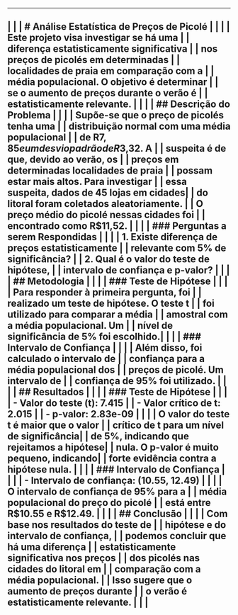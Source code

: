 ---------------------------------------------
|                                           |
|   # Análise Estatística de Preços de Picolé   |
|                                           |
|   Este projeto visa investigar se há uma      |
|   diferença estatisticamente significativa    |
|   nos preços de picolés em determinadas       |
|   localidades de praia em comparação com a    |
|   média populacional. O objetivo é determinar |
|   se o aumento de preços durante o verão é    |
|   estatisticamente relevante.                 |
|                                           |
|   ## Descrição do Problema                   |
|                                           |
|   Supõe-se que o preço de picolés tenha uma  |
|   distribuição normal com uma média populacional |
|   de R$7,85 e um desvio padrão de R$3,32. A  |
|   suspeita é de que, devido ao verão, os     |
|   preços em determinadas localidades de praia |
|   possam estar mais altos. Para investigar    |
|   essa suspeita, dados de 45 lojas em cidades|
|   do litoral foram coletados aleatoriamente. |
|   O preço médio do picolé nessas cidades foi |
|   encontrado como R$11,52.                    |
|                                           |
|   ### Perguntas a serem Respondidas          |
|                                           |
|   1. Existe diferença de preços estatisticamente |
|   relevante com 5% de significância?        |
|   2. Qual é o valor do teste de hipótese,    |
|   intervalo de confiança e p-valor?         |
|                                           |
|   ## Metodologia                             |
|                                           |
|   ### Teste de Hipótese                      |
|                                           |
|   Para responder à primeira pergunta, foi    |
|   realizado um teste de hipótese. O teste t  |
|   foi utilizado para comparar a média       |
|   amostral com a média populacional. Um     |
|   nível de significância de 5% foi escolhido.|
|                                           |
|   ### Intervalo de Confiança                 |
|                                           |
|   Além disso, foi calculado o intervalo de  |
|   confiança para a média populacional dos   |
|   preços de picolé. Um intervalo de        |
|   confiança de 95% foi utilizado.          |
|                                           |
|   ## Resultados                              |
|                                           |
|   ### Teste de Hipótese                      |
|                                           |
|   - Valor do teste (t): 7.415               |
|   - Valor crítico de t: 2.015               |
|   - p-valor: 2.83e-09                       |
|                                           |
|   O valor do teste t é maior que o valor    |
|   crítico de t para um nível de significância|
|   de 5%, indicando que rejeitamos a hipótese|
|   nula. O p-valor é muito pequeno, indicando|
|   forte evidência contra a hipótese nula.  |
|                                           |
|   ### Intervalo de Confiança                 |
|                                           |
|   - Intervalo de confiança: (10.55, 12.49)  |
|                                           |
|   O intervalo de confiança de 95% para a    |
|   média populacional do preço do picolé    |
|   está entre R$10.55 e R$12.49.             |
|                                           |
|   ## Conclusão                               |
|                                           |
|   Com base nos resultados do teste de       |
|   hipótese e do intervalo de confiança,    |
|   podemos concluir que há uma diferença     |
|   estatisticamente significativa nos preços |
|   dos picolés nas cidades do litoral em     |
|   comparação com a média populacional.     |
|   Isso sugere que o aumento de preços durante |
|   o verão é estatisticamente relevante.    |
|                                           |
---------------------------------------------
